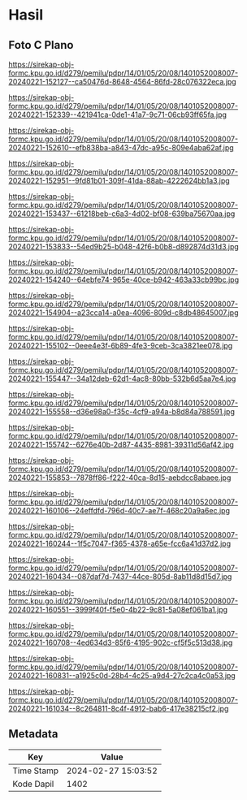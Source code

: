 # Hasil

## Foto C Plano

https://sirekap-obj-formc.kpu.go.id/d279/pemilu/pdpr/14/01/05/20/08/1401052008007-20240221-152127--ca50476d-8648-4564-86fd-28c076322eca.jpg

https://sirekap-obj-formc.kpu.go.id/d279/pemilu/pdpr/14/01/05/20/08/1401052008007-20240221-152339--421941ca-0de1-41a7-9c71-06cb93ff65fa.jpg

https://sirekap-obj-formc.kpu.go.id/d279/pemilu/pdpr/14/01/05/20/08/1401052008007-20240221-152610--efb838ba-a843-47dc-a95c-809e4aba62af.jpg

https://sirekap-obj-formc.kpu.go.id/d279/pemilu/pdpr/14/01/05/20/08/1401052008007-20240221-152951--9fd81b01-309f-41da-88ab-4222624bb1a3.jpg

https://sirekap-obj-formc.kpu.go.id/d279/pemilu/pdpr/14/01/05/20/08/1401052008007-20240221-153437--61218beb-c6a3-4d02-bf08-639ba75670aa.jpg

https://sirekap-obj-formc.kpu.go.id/d279/pemilu/pdpr/14/01/05/20/08/1401052008007-20240221-153833--54ed9b25-b048-42f6-b0b8-d892874d31d3.jpg

https://sirekap-obj-formc.kpu.go.id/d279/pemilu/pdpr/14/01/05/20/08/1401052008007-20240221-154240--64ebfe74-965e-40ce-b942-463a33cb99bc.jpg

https://sirekap-obj-formc.kpu.go.id/d279/pemilu/pdpr/14/01/05/20/08/1401052008007-20240221-154904--a23cca14-a0ea-4096-809d-c8db48645007.jpg

https://sirekap-obj-formc.kpu.go.id/d279/pemilu/pdpr/14/01/05/20/08/1401052008007-20240221-155102--0eee4e3f-6b89-4fe3-9ceb-3ca3821ee078.jpg

https://sirekap-obj-formc.kpu.go.id/d279/pemilu/pdpr/14/01/05/20/08/1401052008007-20240221-155447--34a12deb-62d1-4ac8-80bb-532b6d5aa7e4.jpg

https://sirekap-obj-formc.kpu.go.id/d279/pemilu/pdpr/14/01/05/20/08/1401052008007-20240221-155558--d36e98a0-f35c-4cf9-a94a-b8d84a788591.jpg

https://sirekap-obj-formc.kpu.go.id/d279/pemilu/pdpr/14/01/05/20/08/1401052008007-20240221-155742--6276e40b-2d87-4435-8981-39311d56af42.jpg

https://sirekap-obj-formc.kpu.go.id/d279/pemilu/pdpr/14/01/05/20/08/1401052008007-20240221-155853--7878ff86-f222-40ca-8d15-aebdcc8abaee.jpg

https://sirekap-obj-formc.kpu.go.id/d279/pemilu/pdpr/14/01/05/20/08/1401052008007-20240221-160106--24effdfd-796d-40c7-ae7f-468c20a9a6ec.jpg

https://sirekap-obj-formc.kpu.go.id/d279/pemilu/pdpr/14/01/05/20/08/1401052008007-20240221-160244--1f5c7047-f365-4378-a65e-fcc6a41d37d2.jpg

https://sirekap-obj-formc.kpu.go.id/d279/pemilu/pdpr/14/01/05/20/08/1401052008007-20240221-160434--087daf7d-7437-44ce-805d-8ab11d8d15d7.jpg

https://sirekap-obj-formc.kpu.go.id/d279/pemilu/pdpr/14/01/05/20/08/1401052008007-20240221-160551--3999f40f-f5e0-4b22-9c81-5a08ef061ba1.jpg

https://sirekap-obj-formc.kpu.go.id/d279/pemilu/pdpr/14/01/05/20/08/1401052008007-20240221-160708--4ed634d3-85f6-4195-902c-cf5f5c513d38.jpg

https://sirekap-obj-formc.kpu.go.id/d279/pemilu/pdpr/14/01/05/20/08/1401052008007-20240221-160831--a1925c0d-28b4-4c25-a9d4-27c2ca4c0a53.jpg

https://sirekap-obj-formc.kpu.go.id/d279/pemilu/pdpr/14/01/05/20/08/1401052008007-20240221-161034--8c264811-8c4f-4912-bab6-417e38215cf2.jpg


## Metadata

| Key        | Value               |
| ---------- | ------------------- |
| Time Stamp | 2024-02-27 15:03:52 |
| Kode Dapil | 1402                |



